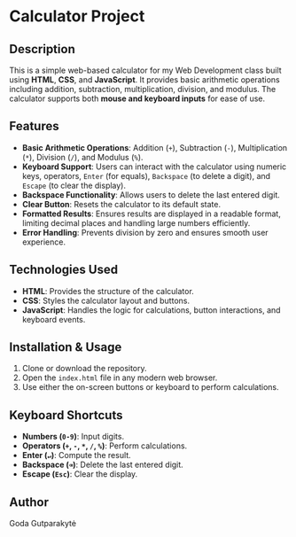 # Calculator Project

## Description

This is a simple web-based calculator for my Web Development class built using **HTML**, **CSS**, and **JavaScript**. It provides basic arithmetic operations including addition, subtraction, multiplication, division, and modulus. The calculator supports both **mouse and keyboard inputs** for ease of use.

## Features

- **Basic Arithmetic Operations**: Addition (`+`), Subtraction (`-`), Multiplication (`*`), Division (`/`), and Modulus (`%`).
- **Keyboard Support**: Users can interact with the calculator using numeric keys, operators, `Enter` (for equals), `Backspace` (to delete a digit), and `Escape` (to clear the display).
- **Backspace Functionality**: Allows users to delete the last entered digit.
- **Clear Button**: Resets the calculator to its default state.
- **Formatted Results**: Ensures results are displayed in a readable format, limiting decimal places and handling large numbers efficiently.
- **Error Handling**: Prevents division by zero and ensures smooth user experience.

## Technologies Used

- **HTML**: Provides the structure of the calculator.
- **CSS**: Styles the calculator layout and buttons.
- **JavaScript**: Handles the logic for calculations, button interactions, and keyboard events.

## Installation & Usage

1. Clone or download the repository.
2. Open the `index.html` file in any modern web browser.
3. Use either the on-screen buttons or keyboard to perform calculations.

## Keyboard Shortcuts

- **Numbers (`0-9`)**: Input digits.
- **Operators (`+`, `-`, `*`, `/`, `%`)**: Perform calculations.
- **Enter (`↵`)**: Compute the result.
- **Backspace (`⌫`)**: Delete the last entered digit.
- **Escape (`Esc`)**: Clear the display.

## Author
Goda Gutparakytė
